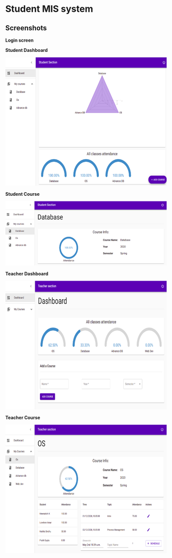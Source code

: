 # Student MIS system


## Screenshots
**Login screen**


**Student Dashboard**

<img src="screenshots/studentDashboard.png" width="600" height="400"/>

**Student Course**

<img src="screenshots/studentCourse.png" width="600" height="200"/>

**Teacher Dashboard**

<img src="screenshots/teacherDashboard.png" width="600" height="400"/>

**Teacher Course**

<img src="screenshots/teacherCourse.png" width="600" height="400"/>
